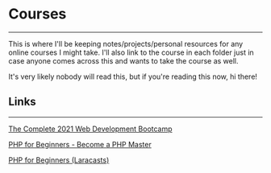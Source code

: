 # Courses
---
This is where I'll be keeping notes/projects/personal resources for any online courses I might take. I'll also link to the course in each folder just in case anyone comes across this and wants to take the course as well.

It's very likely nobody will read this, but if you're reading this now, hi there!

## Links
---

[The Complete 2021 Web Development Bootcamp](https://www.udemy.com/course/the-complete-web-development-bootcamp/)

[PHP for Beginners - Become a PHP Master](https://www.udemy.com/course/php-for-complete-beginners-includes-msql-object-oriented/)

[PHP for Beginners (Laracasts)](https://laracasts.com/series/php-for-beginners)
